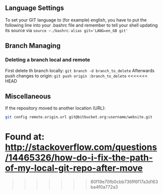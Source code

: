 ## Language Settings
To set your GIT language to (for example) english, you have to put the following line into your .bashrc file and remember to tell your shell updating its source via ```source ~./bashrc```:
```alias git='LANG=en_GB git'```

## Branch Managing

### Deleting a branch local and remote
First delete th branch locally:
```git branch -d branch_to_delete```
Afterwards push changes to origin:
```git push origin :branch_to_delete```
<<<<<<< HEAD

## Miscellaneous

If the repository moved to another location (URL):
```bash
git config remote.origin.url git@bitbucket.org:username/website.git
```
Found at: http://stackoverflow.com/questions/14465326/how-do-i-fix-the-path-of-my-local-git-repo-after-move
=======
>>>>>>> 80f19e70fb0cbb736ff6f17a3d163ba4f0a772a3
